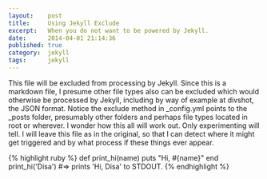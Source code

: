 ```yaml
---
layout:    post
title:     Using Jekyll Exclude
excerpt:   When you do not want to be powered by Jekyll.
date:      2014-04-01 21:14:36
published: true
category:  jekyll
tags:      jekyll
---
```


This file will be excluded from processing by Jekyll. Since this is a markdown file, I presume other file types also can be excluded which would otherwise be processed by Jekyll, including by way of example at divshot, the JSON format. Notice the exclude method in _config.yml points to the _posts folder, presumably other folders and perhaps file types located in root or wherever. I wonder how this all will work out. Only experimenting will tell. I will leave this file as in the original, so that I can detect where it might get triggered and by what process if these things ever appear.

{% highlight ruby %}
def print_hi(name)
  puts "Hi, #{name}"
end
print_hi('Disa')
#=> prints 'Hi, Disa' to STDOUT.
{% endhighlight %}

[jekyll]: http://jekyllrb.com
